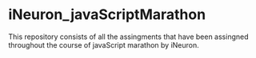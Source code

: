 # iNeuron_javaScriptMarathon
This repository consists of all the assingments that have been assingned throughout the course of javaScript marathon by iNeuron.
